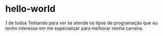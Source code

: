# hello-world
1 de todos
Testando para ver se atende os tipos de programação que eu tenho interesse em me especializar para melhorar minha carreira.
